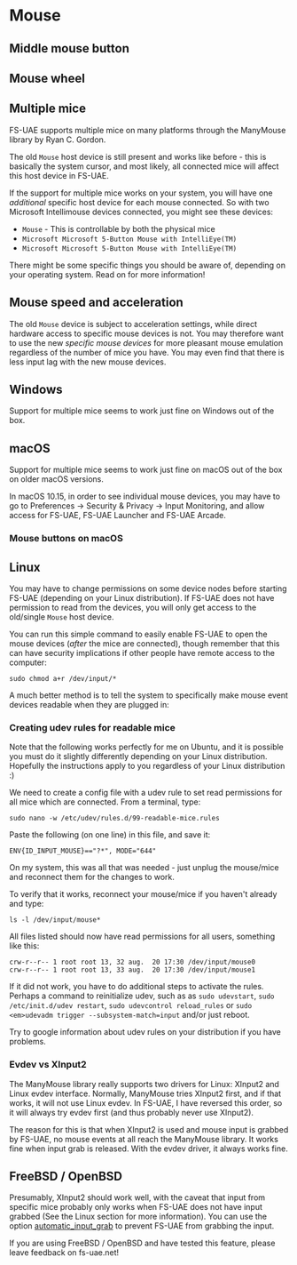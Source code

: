 # Mouse

## Middle mouse button

## Mouse wheel

## Multiple mice

FS-UAE supports multiple mice on many platforms through the ManyMouse library
by Ryan C. Gordon.

The old `Mouse` host device is still present and works like before - this
is basically the system cursor, and most likely, all connected mice will
affect this host device in FS-UAE.

If the support for multiple mice works on your system, you will have one
_additional_ specific host device for each mouse connected. So with two
Microsoft Intellimouse devices connected, you might see these devices:

- `Mouse` - This is controllable by both the physical mice
- `Microsoft Microsoft 5-Button Mouse with IntelliEye(TM)`
- `Microsoft Microsoft 5-Button Mouse with IntelliEye(TM)`

There might be some specific things you should be aware of, depending on your
operating system. Read on for more information!

## Mouse speed and acceleration

The old `Mouse` device is subject to acceleration settings, while
direct hardware access to specific mouse devices is not. You may therefore
want to use the new _specific mouse devices_ for more pleasant mouse
emulation regardless of the number of mice you have. You may even find that
there is less input lag with the new mouse devices.

## Windows

Support for multiple mice seems to work just fine on Windows out of the box.

## macOS

Support for multiple mice seems to work just fine on macOS out of the box
on older macOS versions.

In macOS 10.15, in order to see individual mouse devices, you may have to go
to  Preferences -> Security & Privacy -> Input Monitoring, and allow access
for FS-UAE, FS-UAE Launcher and FS-UAE Arcade.

### Mouse buttons on macOS

## Linux

You may have to change permissions on some device nodes before starting
FS-UAE (depending on your Linux distribution). If FS-UAE does not have
permission to read from the devices, you will only get access to the
old/single `Mouse` host device.

You can run this simple command to easily enable FS-UAE to open the mouse
devices (_after_ the mice are connected), though remember
that this can have security implications if other people have remote access
to the computer:

    sudo chmod a+r /dev/input/*

A much better method is to tell the system to specifically make mouse event
devices readable when they are plugged in:

### Creating udev rules for readable mice

Note that the following works perfectly for me on Ubuntu, and it is possible
you must do it slightly differently depending on your Linux distribution.
Hopefully the instructions apply to you regardless of your Linux
distribution :)

We need to create a config file with a udev rule to set read permissions
for all mice which are connected. From a terminal, type:

    sudo nano -w /etc/udev/rules.d/99-readable-mice.rules

Paste the following (on one line) in this file, and save it:

    ENV{ID_INPUT_MOUSE}=="?*", MODE="644"

On my system, this was all that was needed - just unplug the mouse/mice and
reconnect them for the changes to work.

To verify that it works, reconnect your mouse/mice if you haven't already
and type:

    ls -l /dev/input/mouse*

All files listed should now have read permissions for all users, something
like this:

    crw-r--r-- 1 root root 13, 32 aug.  20 17:30 /dev/input/mouse0
    crw-r--r-- 1 root root 13, 33 aug.  20 17:30 /dev/input/mouse1

If it did not work, you have to do additional steps to activate the rules.
Perhaps a command to reinitialize udev, such as as `sudo udevstart`,
`sudo /etc/init.d/udev restart`, `sudo udevcontrol reload_rules` or
`sudo <em>udevadm trigger --subsystem-match=input` and/or just reboot.

Try to google information about udev rules on your distribution if you
have problems.

### Evdev vs XInput2

The ManyMouse library really supports two drivers for Linux: XInput2 and
Linux evdev interface. Normally, ManyMouse tries XInput2 first, and if that
works, it will not use Linux evdev. In FS-UAE, I have reversed this order,
so it will always try evdev first (and thus probably never use XInput2).

The reason for this is that when XInput2 is used and mouse input is grabbed
by FS-UAE, no mouse events at all reach the ManyMouse library. It works fine
when input grab is released. With the evdev driver, it always works fine.

## FreeBSD / OpenBSD

Presumably, XInput2 should work well, with the caveat that input from
specific mice probably only works when FS-UAE does not have input grabbed
(See the Linux section for more information). You can use the option
[automatic_input_grab](options/automatic_input_grab.md) to prevent FS-UAE from
grabbing the input.

If you are using FreeBSD / OpenBSD and have tested this feature, please leave
feedback on fs-uae.net!
